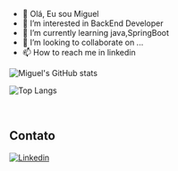 - 👋 Olá, Eu sou Miguel
- 👀 I’m interested in BackEnd Developer
- 🌱 I’m currently learning java,SpringBoot
- 💞️ I’m looking to collaborate on ...
- 📫 How to reach me in linkedin


![Miguel's GitHub stats](https://github-readme-stats.vercel.app/api?username=MiguelNunes3344&show_icons=true&theme=graywhite)

![Top Langs](https://github-readme-stats.vercel.app/api/top-langs/?username=MiguelNunes3344&layout=compact)


<div>
    <img src="" alt="">
    <img src="" alt="">
    <img align="center" src="" alt="">
</div>

## Contato
[![Linkedin](https://img.shields.io/badge/LinkedIn-0077B5?style=for-the-badge&logo=linkedin&logoColor=white)](https://www.linkedin.com/in/miguel-nunes-72b1ba253/)
<!---
MiguelNunes3344/MiguelNunes3344 is a ✨ special ✨ repository because its `README.md` (this file) appears on your GitHub profile.
You can click the Preview link to take a look at your changes.
--->
